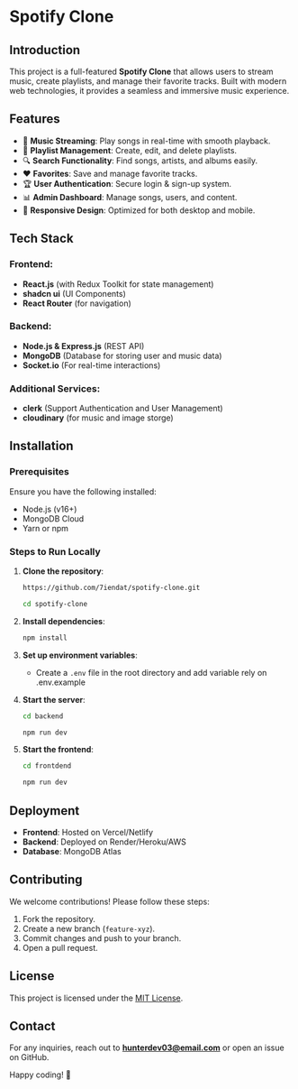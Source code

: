 # Spotify Clone

## Introduction
This project is a full-featured **Spotify Clone** that allows users to stream music, create playlists, and manage their favorite tracks. Built with modern web technologies, it provides a seamless and immersive music experience.

## Features
- 🎵 **Music Streaming**: Play songs in real-time with smooth playback.
- 📂 **Playlist Management**: Create, edit, and delete playlists.
- 🔍 **Search Functionality**: Find songs, artists, and albums easily.
- ❤️ **Favorites**: Save and manage favorite tracks.
- 🏆 **User Authentication**: Secure login & sign-up system.
- 📊 **Admin Dashboard**: Manage songs, users, and content.
- 📱 **Responsive Design**: Optimized for both desktop and mobile.

## Tech Stack
### Frontend:
- **React.js** (with Redux Toolkit for state management)
- **shadcn ui** (UI Components)
- **React Router** (for navigation)

### Backend:
- **Node.js & Express.js** (REST API)
- **MongoDB** (Database for storing user and music data)
- **Socket.io** (For real-time interactions)

### Additional Services:
- **clerk** (Support Authentication and User Management)
- **cloudinary** (for music and image storge)

## Installation
### Prerequisites
Ensure you have the following installed:
- Node.js (v16+)
- MongoDB Cloud
- Yarn or npm

### Steps to Run Locally
1. **Clone the repository**:
   ```sh
   https://github.com/7iendat/spotify-clone.git
   ```
   ```sh
   cd spotify-clone
   ```
   
2. **Install dependencies**:
   ```sh
   npm install
   ```
3. **Set up environment variables**:
   - Create a `.env` file in the root directory and add variable rely on .env.example
     
4. **Start the server**:
   ```sh
   cd backend
   ```
   ```sh
   npm run dev
   ```
5. **Start the frontend**:
   ```sh
   cd frontdend
   ```
   ```sh
   npm run dev
   ```

## Deployment
- **Frontend**: Hosted on Vercel/Netlify
- **Backend**: Deployed on Render/Heroku/AWS
- **Database**: MongoDB Atlas

## Contributing
We welcome contributions! Please follow these steps:
1. Fork the repository.
2. Create a new branch (`feature-xyz`).
3. Commit changes and push to your branch.
4. Open a pull request.

## License
This project is licensed under the [MIT License](LICENSE).

## Contact
For any inquiries, reach out to **hunterdev03@email.com** or open an issue on GitHub.

Happy coding! 🚀

